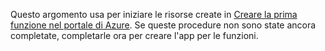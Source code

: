 Questo argomento usa per iniziare le risorse create in [Creare la prima funzione nel portale di Azure](../articles/azure-functions/functions-create-first-azure-function.md). Se queste procedure non sono state ancora completate, completarle ora per creare l'app per le funzioni.

